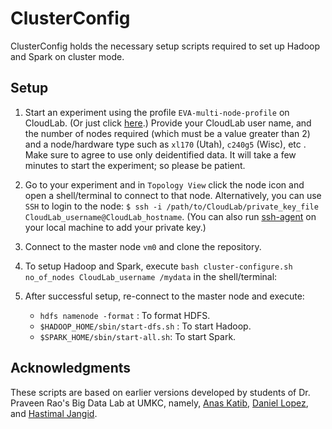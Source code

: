 # ClusterConfig

ClusterConfig holds the necessary setup scripts required to set up Hadoop and Spark on cluster mode.

## Setup
1. Start an experiment using the profile `EVA-multi-node-profile` on CloudLab. (Or just click [here](https://www.cloudlab.us/p/EVA-public/EVA-multi-node-profile).)
Provide your CloudLab user name, and the number of nodes required (which must be a value greater than 2) and a node/hardware type such as `xl170` (Utah), `c240g5` (Wisc), etc . Make sure to agree to use only deidentified data.
It will take a few minutes to start the experiment; so please be patient.

2. Go to your experiment and in `Topology View` click the node icon and open a shell/terminal to connect to that node.
Alternatively, you can use `SSH` to login to the node: `$ ssh -i /path/to/CloudLab/private_key_file  CloudLab_username@CloudLab_hostname`.
(You can also run [ssh-agent](https://www.ssh.com/ssh/agent) on your local machine to add your private key.)

3. Connect to the master node `vm0` and clone the repository. 

4. To setup Hadoop and Spark, execute `bash cluster-configure.sh no_of_nodes CloudLab_username /mydata` in the shell/terminal:

5. After successful setup, re-connect to the master node and execute:
    * `hdfs namenode -format` : To format HDFS.
    * `$HADOOP_HOME/sbin/start-dfs.sh` : To start Hadoop.
    * `$SPARK_HOME/sbin/start-all.sh`: To start Spark.

## Acknowledgments
These scripts are based on earlier versions developed by students of Dr. Praveen Rao's Big Data Lab at UMKC, namely, [Anas Katib](https://github.com/anask), [Daniel Lopez](https://github.com/debarron), and [Hastimal Jangid](https://github.com/hastimal).